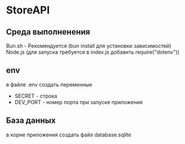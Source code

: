 # StoreAPI

## Среда выполненения
Bun.sh - Рекомендуется (bun install для установки зависимостей)
Node.js (для запуска требуется в index.js добавить require("dotenv"))

## env
в файле .env создать переменные
- SECRET - строка
- DEV_PORT - номер порта при запуске приложения

## База данных
в корне приложения создать файл database.sqlite
